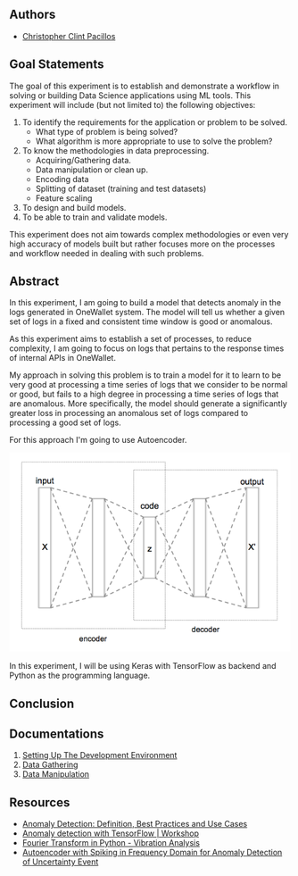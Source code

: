 ## Authors
* [Christopher Clint Pacillos](https://app.identifi.com/profile/0095e202d60a44b88bc75ca97c266e2e)

## Goal Statements

The goal of this experiment is to establish and demonstrate a workflow in solving or building Data Science applications using ML tools.
This experiment will include (but not limited to) the following objectives:

1. To identify the requirements for the application or problem to be solved.
    - What type of problem is being solved?
    - What algorithm is more appropriate to use to solve the problem?
2. To know the methodologies in data preprocessing.
    - Acquiring/Gathering data.
    - Data manipulation or clean up.
    - Encoding data
    - Splitting of dataset (training and test datasets)
    - Feature scaling
3. To design and build models.
4. To be able to train and validate models.

This experiment does not aim towards complex methodologies or even very high accuracy of models built but rather focuses more on the processes and workflow needed in dealing with such problems.

## Abstract

In this experiment, I am going to build a model that detects anomaly in the logs generated in OneWallet system. The model will tell us whether a given set of logs in a fixed and consistent time window is good or anomalous.

As this experiment aims to establish a set of processes, to reduce complexity, I am going to focus on logs that pertains to the response times of internal APIs in OneWallet.

My approach in solving this problem is to train a model for it to learn to be very good at processing a time series of logs that we consider to be normal or good, but fails to a high degree in processing a time series of logs that are anomalous. More specifically, the model should generate a significantly greater loss in processing an anomalous set of logs compared to processing a good set of logs.

For this approach I'm going to use Autoencoder.

![Autoencoder](./docs/autoencoder.png "Autoencoder")

In this experiment, I will be using Keras with TensorFlow as backend and Python as the programming language.

## Conclusion

## Documentations

1. [Setting Up The Development Environment](./docs/setting-up-the-development-environment.md)
2. [Data Gathering](./docs/data-gathering.md)
3. [Data Manipulation](./docs/data-manipulation.md)

## Resources
- [Anomaly Detection: Definition, Best Practices and Use Cases](https://datrics.ai/anomaly-detection-best-practices)
- [Anomaly detection with TensorFlow | Workshop](https://www.youtube.com/watch?v=2K3ScZp1dXQ)
- [Fourier Transform in Python - Vibration Analysis](https://www.alphabold.com/fourier-transform-in-python-vibration-analysis/)
- [Autoencoder with Spiking in Frequency Domain for Anomaly Detection of Uncertainty Event](https://www.atlantis-press.com/journals/jrnal/125935236/view)

